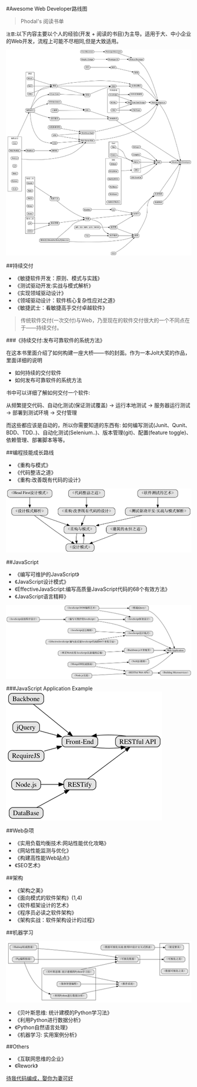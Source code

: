 #Awesome Web Developer路线图

> Phodal's 阅读书单

``注意``:以下内容主要以个人的经验(开发 + 阅读的书目)为主导。适用于大、中小企业的Web开发，流程上可能不尽相同,但是大致适用。


![Awesome Web Developer](images/tree.gif)

##持续交付

- 《敏捷软件开发：原则、模式与实践》
- 《测试驱动开发:实战与模式解析》
- 《实现领域驱动设计》
- 《领域驱动设计：软件核心复杂性应对之道》
- 《敏捷武士：看敏捷高手交付卓越软件》

> 传统软件交付(一次交付)与Web，乃至现在的软件交付很大的一个不同点在于——持续交付。

###《持续交付:发布可靠软件的系统方法》

在这本书里面介绍了如何构建一座大桥——书的封面。作为一本Jolt大奖的作品，里面详细的说明

 - 如何持续的交付软件
 - 如何发布可靠软件的系统方法

书中可以详细了解如何交付一个软件: 

从频繁提交代码、自动化测试(保证测试覆盖) -> 运行本地测试 -> 服务器运行测试 -> 部署到测试环境 -> 交付管理

而这些都应该是自动的，所以你需要知道的东西有: 如何编写测试(Junit、Qunit、BDD、TDD..)、自动化测试(Selenium..)、版本管理(git)、配置(feature toggle)、依赖管理、部署脚本等等。

##编程技能成长路线

- 《重构与模式》
- 《代码整洁之道》
- 《重构:改善既有代码的设计》

![Grow](images/grow.gif)

##JavaScript

- 《编写可维护的JavaScript》
- 《JavaScript设计模式》
- 《EffectiveJavaScript:编写高质量JavaScript代码的68个有效方法》
- 《JavaScript语言精粹》


![JavaScript](images/js.gif)

###JavaScript Application Example
![JavaScript App](images/jsapp.gif)

##Web杂项
- 《实用负载均衡技术:网站性能优化攻略》
- 《网站性能监测与优化》
- 《构建高性能Web站点》
- 《SEO艺术》

##架构

- 《架构之美》
- 《面向模式的软件架构》(1,4)
- 《软件框架设计的艺术》
- 《程序员必读之软件架构》
- 《架构实战：软件架构设计的过程》

##机器学习

![JavaScript](images/ml.gif)

- 《贝叶斯思维: 统计建模的Python学习法》
- 《利用Python进行数据分析》
- 《Python自然语言处理》
- 《机器学习: 实用案例分析》

##Others
- 《互联网思维的企业》
- 《Rework》

[待我代码编成，娶你为妻可好](http://www.xuntayizhan.com/person/ji-ke-ai-qing-zhi-er-shi-dai-wo-dai-ma-bian-cheng-qu-ni-wei-qi-ke-hao-wan/)
